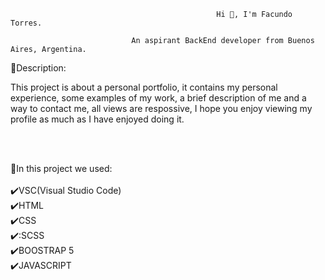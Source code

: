                                                   Hi 👋, I'm Facundo Torres.
                                                         
                               An aspirant BackEnd developer from Buenos Aires, Argentina.

:triangular_flag_on_post:Description:


This project is about a personal portfolio, it contains my personal experience, some examples of my work, a brief description of me and a way to contact me, all views are respossive, I hope you enjoy viewing my profile as much as I have enjoyed doing it.

<br>
<br>

:triangular_flag_on_post:In this project we used:<br>
<br>
:heavy_check_mark:VSC(Visual Studio Code)<br>
:heavy_check_mark:HTML<br>
:heavy_check_mark:CSS<br>
:heavy_check_mark::SCSS<br>
:heavy_check_mark:BOOSTRAP 5<br>
:heavy_check_mark:JAVASCRIPT<br>
